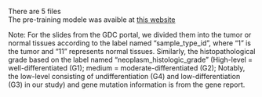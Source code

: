 There are 5 files<br/>
The pre-training modele was avaible at [this website](http://download.tensorflow.org/models/inception_v3_2016_08_28.tar.gz)<br/>

Note: For the slides from the GDC portal, we divided them into the tumor or normal tissues according to the label named “sample_type_id”, where “1” is the tumor and “11” represents normal tissues. Similarly, the histopathological grade based on the label named “neoplasm_histologic_grade” (High-level = well-differentiated (G1); medium = moderate-differentiated (G2); Notably, the low-level consisting of undifferentiation (G4) and low-differentiation (G3) in our study) and gene mutation information is from the gene report.<br/>
